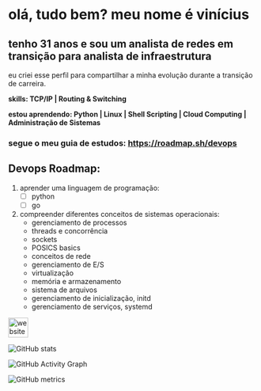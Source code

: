 # **olá, tudo bem? meu nome é vinícius**
## tenho 31 anos e sou um analista de redes em transição para analista de infraestrutura

eu criei esse perfil para compartilhar a minha evolução durante a transição de carreira.

**skills: TCP/IP | Routing & Switching**

**estou aprendendo: Python | Linux | Shell Scripting | Cloud Computing | Administração de Sistemas**

### segue o meu guia de estudos: https://roadmap.sh/devops
## **Devops Roadmap:**

1. aprender uma linguagem de programação:
    * [ ] python
    * [ ] go

2. compreender diferentes conceitos de sistemas operacionais:
    * gerenciamento de processos
    * threads e concorrência
    * sockets
    * POSICS basics
    * conceitos de rede
    * gerenciamento de E/S
    * virtualização
    * memória e armazenamento
    * sistema de arquivos
    * gerenciamento de inicialização, initd
    * gerenciamento de serviços, systemd




[<img src='https://img.icons8.com/color/452/linktree.png' alt='website' height='40'>](https://linktr.ee/vinicius_blkit)  

![GitHub stats](https://github-readme-stats.vercel.app/api?username=vinicius-blkIT&show_icons=true)  

![GitHub Activity Graph](https://activity-graph.herokuapp.com/graph?username=vinicius-blkIT)  

![GitHub metrics](https://metrics.lecoq.io/vinicius-blkIT)  


